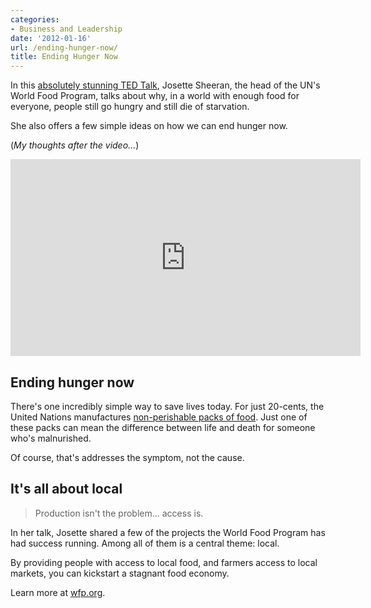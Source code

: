 ```yaml
---
categories:
- Business and Leadership
date: '2012-01-16'
url: /ending-hunger-now/
title: Ending Hunger Now
---
```


In this <a href="https://www.youtube.com/watch?v=CdxVbUja_pY">absolutely stunning TED Talk</a>, Josette Sheeran, the head of the UN's World Food Program, talks about why, in a world with enough food for everyone, people still go hungry and still die of starvation.

She also offers a few simple ideas on how we can end hunger now.

(<em>My thoughts after the video...</em>)

<div class="fluid-vids"><iframe class="alignc" width="560" height="315" src="https://www.youtube.com/embed/CdxVbUja_pY" frameborder="0" allowfullscreen></iframe></div>
<!--more-->
<h2>Ending hunger now</h2>

There's one incredibly simple way to save lives today. For just 20-cents, the United Nations manufactures <a href="http://www.wfp.org/nutrition/special-nutritional-products">non-perishable packs of food</a>. Just one of these packs can mean the difference between life and death for someone who's malnurished.

Of course, that's addresses the symptom, not the cause.

<h2>It's all about local</h2>

<blockquote>Production isn't the problem... access is.</blockquote>

In her talk, Josette shared a few of the projects the World Food Program has had success running. Among all of them is a central theme: local.

By providing people with access to local food, and farmers access to local markets, you can kickstart a stagnant food economy.

Learn more at <a href="http://www.wfp.org/our-work">wfp.org</a>.